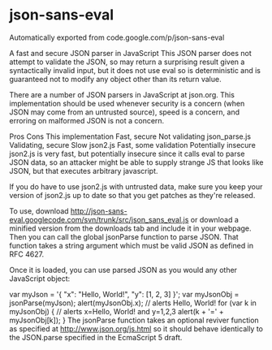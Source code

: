 # json-sans-eval
Automatically exported from code.google.com/p/json-sans-eval

A fast and secure JSON parser in JavaScript
This JSON parser does not attempt to validate the JSON, so may return a surprising result given a syntactically invalid input, but it does not use eval so is deterministic and is guaranteed not to modify any object other than its return value.

There are a number of JSON parsers in JavaScript at json.org. This implementation should be used whenever security is a concern (when JSON may come from an untrusted source), speed is a concern, and erroring on malformed JSON is not a concern.

Pros	Cons
This implementation	Fast, secure	Not validating
json_parse.js	Validating, secure	Slow
json2.js	Fast, some validation	Potentially insecure
json2.js is very fast, but potentially insecure since it calls eval to parse JSON data, so an attacker might be able to supply strange JS that looks like JSON, but that executes arbitrary javascript.

If you do have to use json2.js with untrusted data, make sure you keep your version of json2.js up to date so that you get patches as they're released.

To use, download http://json-sans-eval.googlecode.com/svn/trunk/src/json_sans_eval.js or download a minified version from the downloads tab and include it in your webpage. Then you can call the global jsonParse function to parse JSON. That function takes a string argument which must be valid JSON as defined in RFC 4627.

Once it is loaded, you can use parsed JSON as you would any other JavaScript object:

var myJson = '{ "x": "Hello, World!", "y": [1, 2, 3] }';
var myJsonObj = jsonParse(myJson);
alert(myJsonObj.x);  // alerts Hello, World!
for (var k in myJsonObj) {
  // alerts x=Hello, World!  and  y=1,2,3
  alert(k + '=' + myJsonObj[k]);
}
The jsonParse function takes an optional reviver function as specified at http://www.json.org/js.html so it should behave identically to the JSON.parse specified in the EcmaScript 5 draft.
